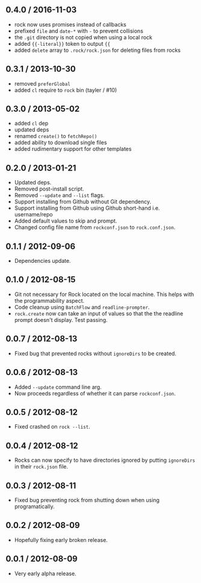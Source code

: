0.4.0 / 2016-11-03
------------------
* rock now uses promises instead of callbacks
* prefixed `file` and `date-*` with `-` to prevent collisions
* the `.git` directory is not copied when using a local rock
* added `{{-literal}}` token to output `{{`
* added `delete` array to `.rock/rock.json` for deleting files from rocks


0.3.1 / 2013-10-30
------------------
* removed `preferGlobal`
* added `cl` require to `rock` bin (tayler / #10)

0.3.0 / 2013-05-02
------------------
* added `cl` dep
* updated deps
* renamed `create()` to `fetchRepo()`
* added ability to download single files
* added rudimentary support for other templates

0.2.0 / 2013-01-21
------------------
* Updated deps.
* Removed post-install script.
* Removed `--update` and `--list` flags.
* Support installing from Github without Git dependency.
* Support installing from Github using Github short-hand i.e. username/repo
* Added default values to skip and prompt.
* Changed config file name from `rockconf.json` to `rock.conf.json`.

0.1.1 / 2012-09-06
------------------
* Dependencies update.

0.1.0 / 2012-08-15
------------------
* Git not necessary for Rock located on the local machine. This helps with the programmability aspect.
* Code cleanup using `BatchFlow` and `readline-prompter`.
* `rock.create` now can take an input of values so that the the readline prompt doesn't display. Test passing.

0.0.7 / 2012-08-13
------------------
* Fixed bug that prevented rocks without `ignoreDirs` to be created.

0.0.6 / 2012-08-13
------------------
* Added `--update` command line arg.
* Now proceeds regardless of whether it can parse `rockconf.json`.

0.0.5 / 2012-08-12
------------------
* Fixed crashed on `rock --list`.

0.0.4 / 2012-08-12
------------------
* Rocks can now specify to have directories ignored by putting `ignoreDirs` in their `rock.json` file.

0.0.3 / 2012-08-11
------------------
* Fixed bug preventing rock from shutting down when using programatically.

0.0.2 / 2012-08-09
------------------
* Hopefully fixing early broken release.

0.0.1 / 2012-08-09
------------------
* Very early alpha release.
